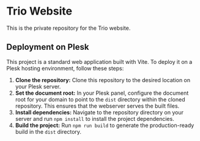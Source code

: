 # Trio Website

This is the private repository for the Trio website.

## Deployment on Plesk

This project is a standard web application built with Vite. To deploy it on a Plesk hosting environment, follow these steps:

1. **Clone the repository:** Clone this repository to the desired location on your Plesk server.
2. **Set the document root:** In your Plesk panel, configure the document root for your domain to point to the `dist` directory within the cloned repository. This ensures that the webserver serves the built files.
3. **Install dependencies:** Navigate to the repository directory on your server and run `npm install` to install the project dependencies.
4. **Build the project:** Run `npm run build` to generate the production-ready build in the `dist` directory.
